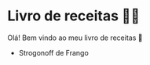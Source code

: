 # Livro de receitas :man_cook:

Olá! Bem vindo ao meu livro de receitas :wave:

* Strogonoff de Frango
